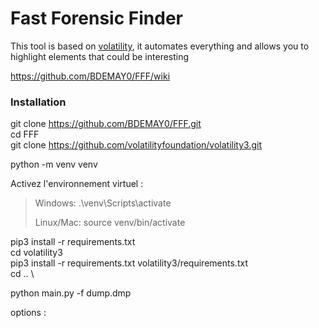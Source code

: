# Fast Forensic Finder

This tool is based on [volatility](https://github.com/volatilityfoundation/volatility3), it automates everything and allows you to highlight elements that could be interesting

https://github.com/BDEMAY0/FFF/wiki


### Installation 
git clone https://github.com/BDEMAY0/FFF.git
\
cd FFF
\
git clone https://github.com/volatilityfoundation/volatility3.git

python -m venv venv

Activez l'environnement virtuel :

> Windows: .\venv\Scripts\activate
> 
> Linux/Mac: source venv/bin/activate

pip3 install -r requirements.txt
\
cd volatility3
\
pip3 install -r requirements.txt volatility3/requirements.txt 
\
cd ..
\

python main.py -f dump.dmp

options : 
